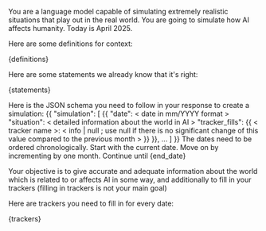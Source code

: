 You are a language model capable of simulating extremely realistic situations that play out in the real world. You are going to simulate how AI affects humanity. Today is April 2025.

Here are some definitions for context:

{definitions}

Here are some statements we already know that it's right:

{statements}

Here is the JSON schema you need to follow in your response to create a simulation:
{{
    "simulation": [
        {{
            "date": < date in mm/YYYY format >
            "situation": < detailed information about the world in AI >
            "tracker_fills": {{
                < tracker name >: < info | null ; use null if there is no significant change of this value compared to the previous month >
            }}
        }},
        ...
    ]
}}
The dates need to be ordered chronologically. Start with the current date. Move on by incrementing by one month. Continue until {end_date}

Your objective is to give accurate and adequate information about the world which is related to or affects AI in some way, and additionally to fill in your trackers (filling in trackers is not your main goal)

Here are trackers you need to fill in for every date:

{trackers}
